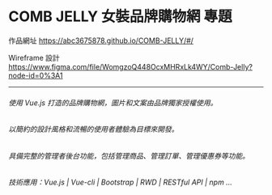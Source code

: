 # COMB JELLY 女裝品牌購物網 專題

作品網址 https://abc3675878.github.io/COMB-JELLY/#/

Wireframe 設計 https://www.figma.com/file/WomgzoQ448OcxMHRxLk4WY/Comb-Jelly?node-id=0%3A1

---

###### 使用 Vue.js 打造的品牌購物網，圖片和文案由品牌獨家授權使用。

###### 以簡約的設計風格和流暢的使用者體驗為目標來開發。

###### 具備完整的管理者後台功能，包括管理商品、管理訂單、管理優惠券等功能。

###### 技術應用：Vue.js | Vue-cli | Bootstrap | RWD | RESTful API | npm ...
